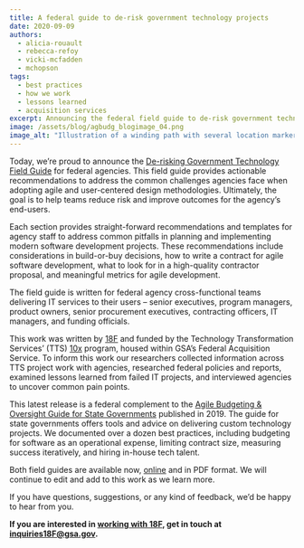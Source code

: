 ```yaml
---
title: A federal guide to de-risk government technology projects
date: 2020-09-09
authors:
  - alicia-rouault
  - rebecca-refoy
  - vicki-mcfadden
  - mchopson
tags:
  - best practices
  - how we work
  - lessons learned
  - acquisition services
excerpt: Announcing the federal field guide to de-risk government technology
image: /assets/blog/agbudg_blogimage_04.png
image_alt: "Illustration of a winding path with several location markers along the way"
---
```

Today, we’re proud to announce the [De-risking Government Technology Field Guide](https://derisking-guide.18f.gov/) for federal agencies. This field guide provides actionable recommendations to address the common challenges agencies face when adopting agile and user-centered design methodologies. Ultimately, the goal is to help teams reduce risk and improve outcomes for the agency’s end-users.

Each section provides straight-forward recommendations and templates for agency staff to address common pitfalls in planning and implementing modern software development projects. These recommendations include considerations in build-or-buy decisions, how to write a contract for agile software development, what to look for in a high-quality contractor proposal, and meaningful metrics for agile development.

The field guide is written for federal agency cross-functional teams delivering IT services to their users – senior executives, program managers, product owners, senior procurement executives, contracting officers, IT managers, and funding officials.

This work was written by [18F](https://18f.gsa.gov/) and funded by the Technology Transformation Services’ (TTS) [10x](https://10x.gsa.gov/) program, housed within GSA’s Federal Acquisition Service. To inform this work our researchers collected information across TTS project work with agencies, researched federal policies and reports, examined lessons learned from failed IT projects, and interviewed agencies to uncover common pain points.

This latest release is a federal complement to the [Agile Budgeting & Oversight Guide for State Governments](https://derisking-guide.18f.gov/state-field-guide/) published in 2019. The guide for state governments offers tools and advice on delivering custom technology projects. We documented over a dozen best practices, including budgeting for software as an operational expense, limiting contract size, measuring success iteratively, and hiring in-house tech talent.

Both field guides are available now, [online](https://derisking-guide.18f.gov/) and in PDF format. We will continue to edit and add to this work as we learn more.

If you have questions, suggestions, or any kind of feedback, we’d be happy to hear from you. 

**If you are interested in [working with 18F](https://18f.gsa.gov/how-we-work/), get in touch at [inquiries18F@gsa.gov](mailto:inquiries18F@gsa.gov).**
